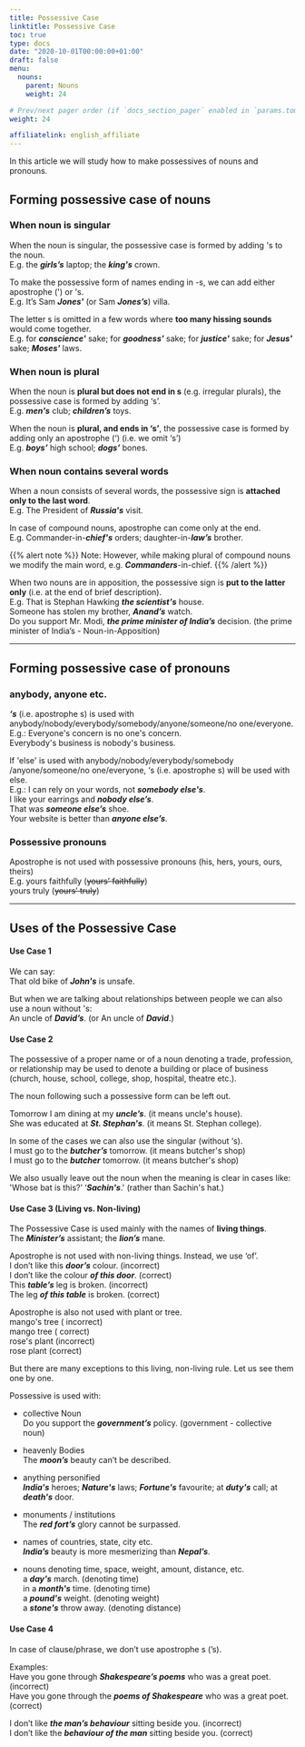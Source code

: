 ```yaml
---
title: Possessive Case
linktitle: Possessive Case
toc: true
type: docs
date: "2020-10-01T00:00:00+01:00"
draft: false
menu:
  nouns:
    parent: Nouns
    weight: 24

# Prev/next pager order (if `docs_section_pager` enabled in `params.toml`)
weight: 24

affiliatelink: english_affiliate
---
```


In this article we will study how to make possessives of nouns and pronouns.

##  Forming possessive case of nouns

### When noun is singular

When the noun is singular, the possessive case is formed by adding 's to the noun. <br>
E.g. the ***girls’s*** laptop; the ***king's*** crown. 

To make the possessive form of names ending in -s, we can add either apostrophe (') or 's. <br>
E.g. It’s Sam ***Jones'*** (or Sam ***Jones’s***) villa.

The letter s is omitted in a few words where <strong>too many hissing sounds</strong> would come together. <br>
E.g. for ***conscience'*** sake; for ***goodness'*** sake; for ***justice'*** sake; for ***Jesus'*** sake; ***Moses'*** laws.

### When noun is plural

When the noun is <strong>plural but does not end in s</strong> (e.g. irregular plurals), the possessive case is formed by adding ‘s’. <br>
E.g. ***men's*** club; ***children’s*** toys. 

When the noun is <strong>plural, and ends in ‘s’</strong>, the possessive case is formed by adding only an apostrophe (‘) (i.e. we omit ‘s’) <br>
E.g. ***boys’*** high school; ***dogs’*** bones.

### When noun contains several words

When a noun consists of several words, the possessive sign is <strong>attached only to the last word</strong>. <br>
E.g. The President of ***Russia's*** visit. 

In case of compound nouns, apostrophe can come only at the end. <br>
E.g. Commander-in-***chief's*** orders; daughter-in-***law’s*** brother. 

{{% alert note %}}
Note: However, while making plural of compound nouns we modify the main word, e.g. ***Commanders***-in-chief.
{{% /alert %}}

When two nouns are in apposition, the possessive sign is <strong>put to the latter only</strong> (i.e. at the end of brief description). <br>
E.g. That is Stephan Hawking ***the scientist's*** house. <br>
Someone has stolen my brother, ***Anand’s*** watch. <br>
Do you support Mr. Modi, ***the prime minister of India’s*** decision. (the prime minister of India’s - Noun-in-Apposition) <br>

<!-- Commented out for ebook sake -->
<!-- ### When nouns are connected by ‘and’

When two nouns are closely connected (they share one thing together. i.e. common possession), the possessive is <strong>put to the latter</strong>. <br>
E.g. Ajay and ***Mragank’s*** institute. 

But each of two or more connected nouns must take the possessive sign if <strong>separate possession</strong> is implied. <br>
E.g. ***Dan Brown's*** and ***Michael Crichton's*** novels.  -->

<hr>

##  Forming possessive case of pronouns

### anybody, anyone etc.

***‘s*** (i.e. apostrophe s) is used with anybody/nobody/everybody/somebody/anyone/someone/no one/everyone.<br>
E.g.: Everyone's concern is no one's concern.<br>
Everybody's business is nobody's business.<br>

If 'else' is used with anybody/nobody/everybody/somebody /anyone/someone/no one/everyone, ‘s (i.e. apostrophe s) will be used with else.<br>
E.g.: I can rely on your words, not ***somebody else's***.<br>
I like your earrings and ***nobody else’s***.<br>
That was ***someone else’s*** shoe.<br>
Your website is better than ***anyone else’s***.<br>

### Possessive pronouns

Apostrophe is not used with possessive pronouns (his, hers, yours, ours, theirs) <br>
E.g. yours faithfully (<s>yours’ faithfully</s>)  <br>
yours truly (<s>yours’ truly</s>) <br>

<hr>

## Uses of the Possessive Case 

#### Use Case 1

We can say: <br>
That old bike of ***John's*** is unsafe. <br>

But when we are talking about relationships between people we can also use a noun without 's: <br>
An uncle of ***David’s***. (or An uncle of ***David***.) <br>

#### Use Case 2

The possessive of a proper name or of a noun denoting a trade, profession, or relationship may be used to denote a building or place of business (church, house, school, college, shop, hospital, theatre etc.). 

The noun following such a possessive form can be left out.

Tomorrow I am dining at my ***uncle’s***. (it means uncle's house).  <br>
She was educated at ***St. Stephan's***.  (it means St. Stephan college). <br>

In some of the cases we can also use the singular (without ‘s). <br>
I must go to the ***butcher’s*** tomorrow. (it means butcher's shop)  <br>
I must go to the ***butcher*** tomorrow. (it means butcher's shop)  <br>

We also usually leave out the noun when the meaning is clear in cases like: <br>
'Whose bat is this?’ ‘***Sachin's***.' (rather than Sachin's hat.) <br>

#### Use Case 3 (Living vs. Non-living)

The Possessive Case is used mainly with the names of <strong>living things</strong>. <br>
The ***Minister’s*** assistant; the ***lion’s*** mane. <br>

Apostrophe is not used with non-living things. Instead, we use ‘of’.  <br>
I don’t like this ***door’s*** colour. (incorrect)<br>
I don’t like the colour ***of this door***. (correct)<br>
This ***table’s*** leg is broken. (incorrect)<br>
The leg ***of this table*** is broken. (correct)<br>

Apostrophe is also not used with plant or tree.<br>
mango's tree ( incorrect)<br>
mango tree ( correct)<br>
rose's plant (incorrect)<br>
rose plant (correct)<br>

But there are many exceptions to this living, non-living rule. Let us see them one by one. <br>

Possessive is used with: <br>

* collective Noun <br>
Do you support the ***government’s*** policy. (government - collective noun)<br>

* heavenly Bodies <br>
The ***moon’s*** beauty can’t be described. <br>

* anything personified <br>
***India's*** heroes; ***Nature's*** laws; ***Fortune's*** favourite; at ***duty's*** call; at ***death's*** door.<br>

* monuments / institutions<br>
The ***red fort’s*** glory cannot be surpassed.<br>

* names of countries, state, city etc.<br>
***India’s*** beauty is more mesmerizing than ***Nepal’s***.<br>

* nouns denoting time, space, weight, amount, distance, etc. <br>
a ***day's*** march. (denoting time) <br>
in a ***month's*** time. (denoting time) <br>
a ***pound's*** weight. (denoting weight) <br>
a ***stone's*** throw away. (denoting distance) <br>

#### Use Case 4

In case of clause/phrase, we don’t use apostrophe s (’s). <br>

Examples: <br>
Have you gone through ***Shakespeare’s poems*** who was a great poet. (incorrect)<br>
Have you gone through the ***poems of Shakespeare*** who was a great poet. (correct)<br>

I don’t like ***the man’s behaviour*** sitting beside you. (incorrect)<br>
I don’t like the ***behaviour of the man*** sitting beside you. (correct)<br>

<!-- Commented out for ebook sake -->
<!-- Exceptions:<br>

The Possessive is also used with some phrases:<br>
At his ***fingers'*** ends; for ***mercy's*** sake; to his ***heart's*** content; at his ***wit's*** end; a ***boat's*** crew. <br>

{{% alert note %}}
A Caveat

Do not use double apostrophe with two consecutive nouns. (make use of ‘of’ to avoid it)

My husband’s secretary’s brother has expired. (incorrect)<br>
The brother of my husband’s secretary has expired. (correct)
{{% /alert %}} -->

